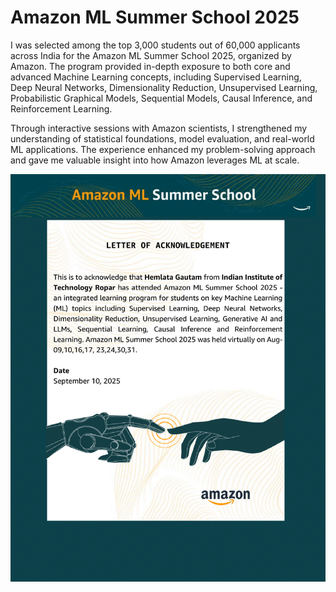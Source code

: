# Amazon ML Summer School 2025

I was selected among the top 3,000 students out of 60,000 applicants across India for the Amazon ML Summer School 2025, organized by Amazon. The program provided in-depth exposure to both core and advanced Machine Learning concepts, including Supervised Learning, Deep Neural Networks, Dimensionality Reduction, Unsupervised Learning, Probabilistic Graphical Models, Sequential Models, Causal Inference, and Reinforcement Learning.

Through interactive sessions with Amazon scientists, I strengthened my understanding of statistical foundations, model evaluation, and real-world ML applications. The experience enhanced my problem-solving approach and gave me valuable insight into how Amazon leverages ML at scale.

[![PDF Preview](https://github.com/crystae2003/Amazon-ML-Summer-School-2025/blob/main/HemlataGautam-CompletionLetter.png)](https://github.com/crystae2003/Amazon-ML-Summer-School-2025/raw/main/Hemlata%20Gautam_Indian%20Institute%20of%20Technology%20Ropar.pdf)

